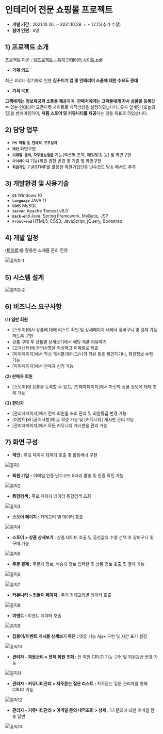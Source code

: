 # **인테리어 전문 쇼핑몰 프로젝트**

- **개발 기간** : 2021.10.26. ~ 2021.10.29. + ~ 12.15(추가 수정)
- **참여 인원** : 4명

## **1)** 프로젝트 소개

프로젝트 다운 : [팀프로젝트 - 홈픽 인테리어 사이트.pdf](https://github.com/Killakor/homepick/files/8999770/-.pdf)

- **기획 의도**

최근 코로나 장기화로 인한 **집꾸미기 앱 및 인테리어 소품에 대한 수요도 증대**

- **기획 목표**

**고객에게는 정보제공과 소통을 제공**하며, **판매처에게는 고객들에게 자사 상품을 등록**할 수 있는 인테리어 오픈마켓 사이트로 제작방향을 설정하였습니다. 유사 업계인 [오늘의 집]을 벤치마킹하여, **제품 스토어 및 커뮤니티를 제공**하는 것을 목표로 하였습니다.

## 2) **담당 업무**

- **`PM 역할`** 및 **`전체적 구조설계`**
- **`메인`** 화면구현
- **`이메일 문의`**, **`자주묻는질문`**  기능(섹션별 조회, 메일발송 등) 및 화면구현
- **`마이페이지`** 기능(회원 권한 변경 및 기존  및 화면구현
- **`회원가입`** 구글STMP를 활용한 회원가입인증 난수코드 발송 메서드 추가

## 3) **개발환경 및 사용기술**

- **`OS`** Windows 10
- **`Language`** JAVA 11
- **`DBMS`** MySQL
- **`Server`** Apache Tomcat v9.0
- **`Back-end`** Java, Spring Framework, MyBatis, JSP
- **`Front-end`** HTML5, CSS3, JavaScript, jQuery, Bootstrap

## 4) **개발 일정**

([트렐로](https://trello.com/b/le6Pqd4a/ezen4%EC%A1%B0-teamproject))를 활용한 스케쥴 관리 진행

![홈픽0-1](https://user-images.githubusercontent.com/85205124/176145594-b9170e67-4556-409f-85f6-5bae6dffa8b4.png)

## 5) **시스템 설계**

![홈픽0-2](https://user-images.githubusercontent.com/85205124/176145649-be82732e-0530-4453-8c9f-15ad805c848f.png)

## 6) 비즈니스 요구사항

**(1) 일반 회원**
   - [스토어]에서 상품에 대해 리스트 확인 및 상세페이지 내에서 장바구니 및 결제 가능하도록 구현
   - 상품 구매 후 상품별 상세보기에서 해당 제품 리뷰하기
   - [고객센터]에 문의사항을 작성하고 이메일로 제출
   - [마이페이지]에서 작성 게시물/북마크/나의 리뷰 등을 확인하거나, 회원정보 수정 가능
   - [마이페이지]에서 판매자 신청 가능

**(2) 판매자 회원**
   - [스토어]에 상품을 등록할 수 있고, [판매자페이지]에서 자신의 상품 정보에 대해 조회 가능

**(3) 관리자**
   - [관리자페이지]에서 전체 회원을 조회 관리 및 회원등급 변경 가능
   - [이벤트]와 [공지사항]에 글 작성 가능 및 [커뮤니티] 게시판 관리 가능
   - [관리자페이지]에서 모든 커뮤니티 게시판을 관리 가능

## 7) 화면 구성

- **메인 :** 주요 페이지 데이터 호출 및 롤링배너 구현

![홈픽1](https://user-images.githubusercontent.com/85205124/176145691-6a0573e3-8050-4124-b616-fb7f29fd66b7.png)

- **회원 가입** - 이메일 인증 난수코드 8자리 발송 및 인증 확인 가능

![홈픽2](https://user-images.githubusercontent.com/85205124/176145739-a9de4640-b5eb-41fb-8de1-7611fddcdd36.png)

- **통합검색 :** 주요 페이지 데이터 통합검색 조회

![홈픽3](https://user-images.githubusercontent.com/85205124/176145764-926cb77b-05c0-49aa-9378-003f00bc5fed.png)

- **스토어 페이지 :** 카테고리 별 데이터 호출

![홈픽4](https://user-images.githubusercontent.com/85205124/176145790-8f1961bb-7728-4ad1-99d7-5db1e1a88051.png)

- **스토어 > 상품 상세보기 :** 상품 데이터 호출 및 옵션값과 수량 선택 후 장바구니 및 구매 가능

![홈픽5](https://user-images.githubusercontent.com/85205124/176145817-9343925c-1b4f-4e5c-95e0-7061145cd92f.png)

- **주문 결제 :** 주문자 정보, 배송지 정보 입력란 및 상품 정보 호출 및 결제 가능

![홈픽6](https://user-images.githubusercontent.com/85205124/176145847-ecde163a-1d96-4213-a15c-7302a3363038.png)

![홈픽7](https://user-images.githubusercontent.com/85205124/176145859-8afb3fbe-de7d-40db-9567-dc76e12a8a5d.png)

- **커뮤니티 > 집들이 페이지 :** 주거 카테고리별 데이터 호출

![홈픽8](https://user-images.githubusercontent.com/85205124/176145886-ec36d856-3882-4e20-9451-fb13e6428690.png)

- **이벤트 :** 이벤트 데이터 호출

![홈픽9](https://user-images.githubusercontent.com/85205124/176145909-917bd1a9-43cb-4cb9-9f63-01564985d9d2.png)

- **집들이/이벤트 게시물 상세보기 하단 :** 댓글 기능 Ajax 구현 및 시간 표기 설정

![홈픽10](https://user-images.githubusercontent.com/85205124/176145939-e89b19b9-4182-410e-8e1a-1c8edcb87a62.png)

- **관리자 - 회원관리 > 전체 회원 조회 :** 전 회원 CRUD 기능 구현 및 회원등급 변경 가능

![홈픽11](https://user-images.githubusercontent.com/85205124/176145973-e382ed5e-b4a5-491f-b867-e4544b45d76f.png)

- **관리자 - 커뮤니티관리 > 자주묻는 질문 리스트 :** 자주묻는 질문 관리자를 통해 CRUD 가능

![홈픽12](https://user-images.githubusercontent.com/85205124/176146006-5b7cbc93-7aa5-41b1-9e84-e5c8e09cdfc8.png)

- **관리자 - 커뮤니티관리 > 이메일 문의 내역조회 > 상세 :** 1:1 문의에 대한 이메일 전송 답변

![홈픽13](https://user-images.githubusercontent.com/85205124/176146034-7ac98201-e81f-4343-933e-e8bc3b684d38.png)
